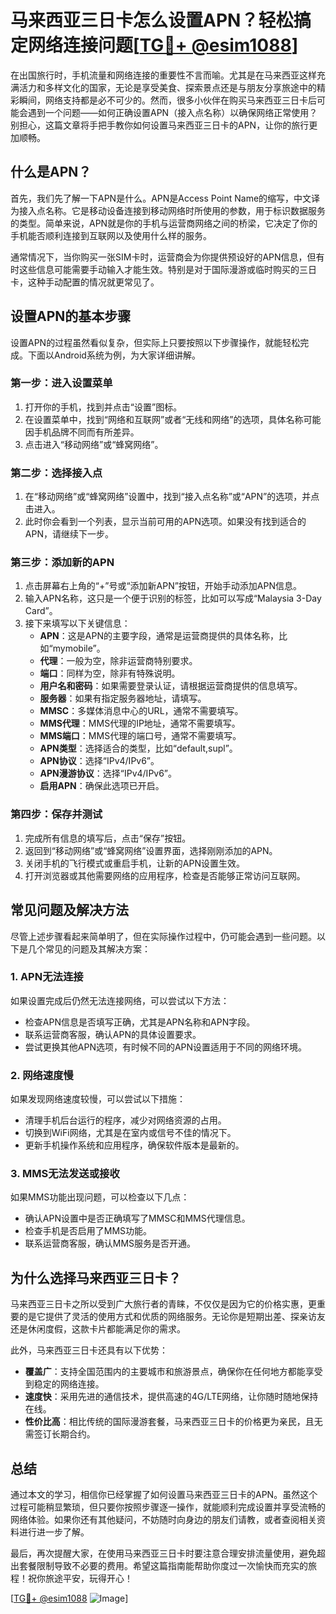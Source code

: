 # 马来西亚三日卡怎么设置APN？轻松搞定网络连接问题[[TG💪+ @esim1088](https://t.me/s/esim1088)]

在出国旅行时，手机流量和网络连接的重要性不言而喻。尤其是在马来西亚这样充满活力和多样文化的国家，无论是享受美食、探索景点还是与朋友分享旅途中的精彩瞬间，网络支持都是必不可少的。然而，很多小伙伴在购买马来西亚三日卡后可能会遇到一个问题——如何正确设置APN（接入点名称）以确保网络正常使用？别担心，这篇文章将手把手教你如何设置马来西亚三日卡的APN，让你的旅行更加顺畅。

## 什么是APN？

首先，我们先了解一下APN是什么。APN是Access Point Name的缩写，中文译为接入点名称。它是移动设备连接到移动网络时所使用的参数，用于标识数据服务的类型。简单来说，APN就是你的手机与运营商网络之间的桥梁，它决定了你的手机能否顺利连接到互联网以及使用什么样的服务。

通常情况下，当你购买一张SIM卡时，运营商会为你提供预设好的APN信息，但有时这些信息可能需要手动输入才能生效。特别是对于国际漫游或临时购买的三日卡，这种手动配置的情况就更常见了。

## 设置APN的基本步骤

设置APN的过程虽然看似复杂，但实际上只要按照以下步骤操作，就能轻松完成。下面以Android系统为例，为大家详细讲解。

### 第一步：进入设置菜单

1. 打开你的手机，找到并点击“设置”图标。
2. 在设置菜单中，找到“网络和互联网”或者“无线和网络”的选项，具体名称可能因手机品牌不同而有所差异。
3. 点击进入“移动网络”或“蜂窝网络”。

### 第二步：选择接入点

1. 在“移动网络”或“蜂窝网络”设置中，找到“接入点名称”或“APN”的选项，并点击进入。
2. 此时你会看到一个列表，显示当前可用的APN选项。如果没有找到适合的APN，请继续下一步。

### 第三步：添加新的APN

1. 点击屏幕右上角的“+”号或“添加新APN”按钮，开始手动添加APN信息。
2. 输入APN名称，这只是一个便于识别的标签，比如可以写成“Malaysia 3-Day Card”。
3. 接下来填写以下关键信息：
   - **APN**：这是APN的主要字段，通常是运营商提供的具体名称，比如“mymobile”。
   - **代理**：一般为空，除非运营商特别要求。
   - **端口**：同样为空，除非有特殊说明。
   - **用户名和密码**：如果需要登录认证，请根据运营商提供的信息填写。
   - **服务器**：如果有指定服务器地址，请填写。
   - **MMSC**：多媒体消息中心的URL，通常不需要填写。
   - **MMS代理**：MMS代理的IP地址，通常不需要填写。
   - **MMS端口**：MMS代理的端口号，通常不需要填写。
   - **APN类型**：选择适合的类型，比如“default,supl”。
   - **APN协议**：选择“IPv4/IPv6”。
   - **APN漫游协议**：选择“IPv4/IPv6”。
   - **启用APN**：确保此选项已开启。

### 第四步：保存并测试

1. 完成所有信息的填写后，点击“保存”按钮。
2. 返回到“移动网络”或“蜂窝网络”设置界面，选择刚刚添加的APN。
3. 关闭手机的飞行模式或重启手机，让新的APN设置生效。
4. 打开浏览器或其他需要网络的应用程序，检查是否能够正常访问互联网。

## 常见问题及解决方法

尽管上述步骤看起来简单明了，但在实际操作过程中，仍可能会遇到一些问题。以下是几个常见的问题及其解决方案：

### 1. APN无法连接

如果设置完成后仍然无法连接网络，可以尝试以下方法：
- 检查APN信息是否填写正确，尤其是APN名称和APN字段。
- 联系运营商客服，确认APN的具体设置要求。
- 尝试更换其他APN选项，有时候不同的APN设置适用于不同的网络环境。

### 2. 网络速度慢

如果发现网络速度较慢，可以尝试以下措施：
- 清理手机后台运行的程序，减少对网络资源的占用。
- 切换到WiFi网络，尤其是在室内或信号不佳的情况下。
- 更新手机操作系统和应用程序，确保软件版本是最新的。

### 3. MMS无法发送或接收

如果MMS功能出现问题，可以检查以下几点：
- 确认APN设置中是否正确填写了MMSC和MMS代理信息。
- 检查手机是否启用了MMS功能。
- 联系运营商客服，确认MMS服务是否开通。

## 为什么选择马来西亚三日卡？

马来西亚三日卡之所以受到广大旅行者的青睐，不仅仅是因为它的价格实惠，更重要的是它提供了灵活的使用方式和优质的网络服务。无论你是短期出差、探亲访友还是休闲度假，这款卡片都能满足你的需求。

此外，马来西亚三日卡还具有以下优势：
- **覆盖广**：支持全国范围内的主要城市和旅游景点，确保你在任何地方都能享受到稳定的网络连接。
- **速度快**：采用先进的通信技术，提供高速的4G/LTE网络，让你随时随地保持在线。
- **性价比高**：相比传统的国际漫游套餐，马来西亚三日卡的价格更为亲民，且无需签订长期合约。

## 总结

通过本文的学习，相信你已经掌握了如何设置马来西亚三日卡的APN。虽然这个过程可能稍显繁琐，但只要你按照步骤逐一操作，就能顺利完成设置并享受流畅的网络体验。如果你还有其他疑问，不妨随时向身边的朋友们请教，或者查阅相关资料进行进一步了解。

最后，再次提醒大家，在使用马来西亚三日卡时要注意合理安排流量使用，避免超出套餐限制导致不必要的费用。希望这篇指南能帮助你度过一次愉快而充实的旅程！祝你旅途平安，玩得开心！

[[TG💪+ @esim1088](https://t.me/s/esim1088) ![Image](https://i.postimg.cc/4NQfJmqS/Snipaste-2025-05-13-00-14-12.png)]